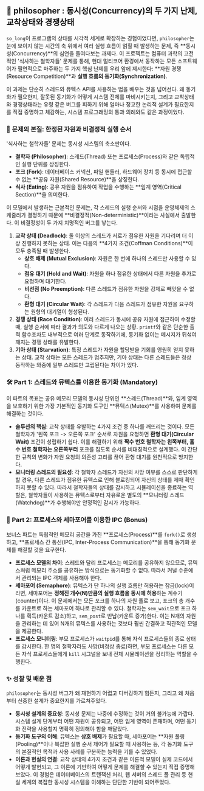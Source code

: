 ## 🤔 philosopher : 동시성(Concurrency)의 두 가지 난제, 교착상태와 경쟁상태

`so_long`이 프로그램의 상태를 시각적 세계로 확장하는 경험이었다면, `philosopher`는 눈에 보이지 않는 시간의 축 위에서 여러 실행 흐름이 얽힐 때 발생하는 문제, 즉 **동시성(Concurrency)**의 심연을 들여다보는 과제다. 이 프로젝트는 컴퓨터 과학의 고전적인 '식사하는 철학자들' 문제를 통해, 현대 멀티코어 환경에서 동작하는 모든 소프트웨어가 필연적으로 마주하는 두 가지 핵심 난제를 우리 앞에 제시한다: **자원 경쟁(Resource Competition)**과 **실행 흐름의 동기화(Synchronization)**.

이 과제는 단순히 스레드와 뮤텍스 API를 사용하는 법을 배우는 것을 넘어선다. 왜 동기화가 필요한지, 잘못된 동기화가 어떻게 시스템 전체를 마비시키는지, 그리고 교착상태와 경쟁상태라는 유령 같은 버그를 피하기 위해 얼마나 정교한 논리적 설계가 필요한지를 직접 증명하고 체감하는, 시스템 프로그래밍의 통과 의례와도 같은 과정이었다.

### 📜 문제의 본질: 한정된 자원과 비결정적 실행 순서

'식사하는 철학자들' 문제는 동시성 시스템의 축소판이다.

* **철학자 (Philosopher)**: 스레드(Thread) 또는 프로세스(Process)와 같은 독립적인 실행 단위를 상징한다.
* **포크 (Fork)**: 데이터베이스 커넥션, 파일 핸들러, 하드웨어 장치 등 동시에 접근할 수 없는 **공유 자원(Shared Resource)**을 상징한다.
* **식사 (Eating)**: 공유 자원을 점유하여 작업을 수행하는 **임계 영역(Critical Section)**을 의미한다.

이 모델에서 발생하는 근본적인 문제는, 각 스레드의 실행 순서와 시점을 운영체제의 스케줄러가 결정하기 때문에 **비결정적(Non-deterministic)**이라는 사실에서 출발한다. 이 비결정성이 두 가지 치명적인 버그를 낳는다.

1.  **교착 상태 (Deadlock)**: 둘 이상의 스레드가 서로가 점유한 자원을 기다리며 더 이상 진행하지 못하는 상태. 이는 다음의 **4가지 조건(Coffman Conditions)**이 모두 충족될 때 발생한다.
    * **상호 배제 (Mutual Exclusion)**: 자원은 한 번에 하나의 스레드만 사용할 수 있다.
    * **점유 대기 (Hold and Wait)**: 자원을 하나 점유한 상태에서 다른 자원을 추가로 요청하며 대기한다.
    * **비선점 (No Preemption)**: 다른 스레드가 점유한 자원을 강제로 빼앗을 수 없다.
    * **환형 대기 (Circular Wait)**: 각 스레드가 다음 스레드가 점유한 자원을 요구하는 원형의 대기열이 형성된다.
2.  **경쟁 상태 (Race Condition)**: 여러 스레드가 동시에 공유 자원에 접근하여 수정할 때, 실행 순서에 따라 결과가 의도와 다르게 나오는 상황. `printf`와 같은 단순한 출력 함수조차도 내부적으로 여러 단계로 동작하기에, 동기화 없이는 메시지가 뒤섞여 깨지는 경쟁 상태를 유발한다.
3.  **기아 상태 (Starvation)**: 특정 스레드가 자원을 할당받을 기회를 영원히 얻지 못하는 상태. 교착 상태는 모든 스레드가 멈추지만, 기아 상태는 다른 스레드들은 정상 동작하는 와중에 일부 스레드만 고립된다는 차이가 있다.

### 🛠️ Part 1: 스레드와 뮤텍스를 이용한 동기화 (Mandatory)

이 파트의 목표는 공유 메모리 모델의 동시성 단위인 **스레드(Thread)**와, 임계 영역을 보호하기 위한 가장 기본적인 동기화 도구인 **뮤텍스(Mutex)**를 사용하여 문제를 해결하는 것이다.

* **솔루션의 핵심**: 교착 상태를 유발하는 4가지 조건 중 하나를 깨뜨리는 것이다. 모든 철학자가 '왼쪽 포크 -> 오른쪽 포크' 순서로 자원을 요청하면 **환형 대기(Circular Wait)** 조건이 성립하기 쉽다. 이를 해결하기 위해 **짝수 번호 철학자는 왼쪽부터, 홀수 번호 철학자는 오른쪽부터** 포크를 집도록 순서를 비대칭적으로 설계했다. 이 간단한 규칙의 변화가 자원 요청의 의존성 고리를 끊어 환형 대기를 원천적으로 방지한다.
* **모니터링 스레드의 필요성**: 각 철학자 스레드가 자신의 사망 여부를 스스로 판단하게 할 경우, 다른 스레드가 점유한 뮤텍스로 인해 블로킹되어 자신의 상태를 제때 확인하지 못할 수 있다. 따라서 철학자들의 상태를 감시하고 시뮬레이션을 종료하는 역할은, 철학자들이 사용하는 뮤텍스로부터 자유로운 별도의 **모니터링 스레드(Watchdog)**가 수행해야만 안정적인 감시가 가능하다.

### 🚀 Part 2: 프로세스와 세마포어를 이용한 IPC (Bonus)

보너스 파트는 독립적인 메모리 공간을 가진 **프로세스(Process)**를 `fork()`로 생성하고, **프로세스 간 통신(IPC, Inter-Process Communication)**을 통해 동기화 문제를 해결할 것을 요구한다.

* **프로세스 모델의 차이**: 스레드와 달리 프로세스는 메모리를 공유하지 않으므로, 뮤텍스처럼 메모리 주소를 공유하는 방식으로는 동기화할 수 없다. 따라서 커널 수준에서 관리되는 IPC 객체를 사용해야 한다.
* **세마포어 (Semaphore)**: 뮤텍스가 단 하나의 실행 흐름만 허용하는 잠금(lock)이라면, 세마포어는 **정해진 개수(N)만큼의 실행 흐름을 동시에 허용**하는 계수기(counter)이다. 이 문제에서는 모든 포크를 하나의 자원 풀로 보고, 포크의 총 개수를 카운트로 하는 세마포어 하나로 관리할 수 있다. 철학자는 `sem_wait`으로 포크 하나를 획득(카운트 감소)하고, `sem_post`로 반납(카운트 증가)한다. 이는 N개의 자원을 관리하는 데 있어 N개의 뮤텍스를 사용하는 것보다 훨씬 간결하고 직관적인 모델을 제공한다.
* **프로세스 모니터링**: 부모 프로세스가 `waitpid`를 통해 자식 프로세스들의 종료 상태를 감시한다. 한 명의 철학자라도 사망(비정상 종료)하면, 부모 프로세스는 다른 모든 자식 프로세스들에게 `kill` 시그널을 보내 전체 시뮬레이션을 정리하는 역할을 수행한다.

### ✨ 성찰 및 배운 점

`philosopher`는 동시성 버그가 왜 재현하기 어렵고 디버깅하기 힘든지, 그리고 왜 처음부터 신중한 설계가 중요한지를 가르쳐주었다.

* **동시성 설계의 중요성**: 동시성 문제는 나중에 수정하는 것이 거의 불가능에 가깝다. 시스템 설계 단계부터 어떤 자원이 공유되고, 어떤 임계 영역이 존재하며, 어떤 동기화 전략을 사용할지 명확히 정의해야 함을 깨달았다.
* **동기화 도구의 이해**: 뮤텍스는 **상호 배제**가 필요할 때, 세마포어는 **자원 풀링(Pooling)**이나 복잡한 실행 순서 제어가 필요할 때 사용하는 등, 각 동기화 도구의 본질적인 목적과 사용 사례를 구분하는 능력을 기를 수 있었다.
* **이론과 현실의 연결**: 교착 상태의 4가지 조건과 같은 이론적 모델이 실제 코드에서 어떻게 발현되고, 그 이론에 기반하여 어떻게 문제를 해결할 수 있는지 직접 증명해 보았다. 이 경험은 데이터베이스의 트랜잭션 처리, 웹 서버의 스레드 풀 관리 등 현실 세계의 복잡한 동시성 시스템을 이해하는 단단한 기반이 되어주었다.
